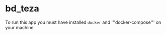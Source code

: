 # bd_teza
To run this app you must have installed <code>docker</code> and '''docker-compose''' on your machine
